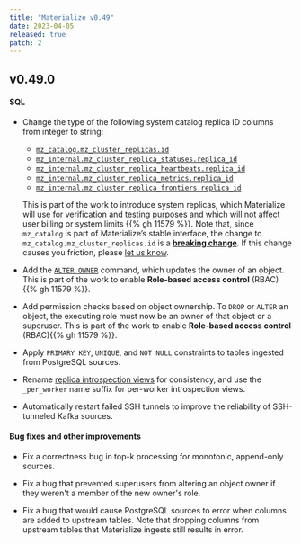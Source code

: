 ```yaml
---
title: "Materialize v0.49"
date: 2023-04-05
released: true
patch: 2
---
```


## v0.49.0

#### SQL 

* Change the type of the following system catalog replica ID columns from integer to string:

    * [`mz_catalog.mz_cluster_replicas.id`](/sql/system-catalog/mz_catalog/#mz_cluster_replicas)
    * [`mz_internal.mz_cluster_replica_statuses.replica_id`](/sql/system-catalog/mz_internal/#mz_cluster_replica_statuses)
    * [`mz_internal.mz_cluster_replica_heartbeats.replica_id`](/sql/system-catalog/mz_internal/#mz_cluster_replica_heartbeats)
    * [`mz_internal.mz_cluster_replica_metrics.replica_id`](/sql/system-catalog/mz_internal/#mz_cluster_replica_metrics)
    * [`mz_internal.mz_cluster_replica_frontiers.replica_id`](/sql/system-catalog/mz_internal/#mz_cluster_replica_frontiers)

    This is part of the work to introduce system replicas, which Materialize
    will use for verification and testing purposes and which will not affect
    user billing or system limits {{% gh 11579 %}}. Note that, since
    `mz_catalog` is part of Materialize’s stable interface, the change to
    `mz_catalog.mz_cluster_replicas.id` is a [**breaking change**](/releases/#backwards-compatibility).
    If this change causes you friction, please [let us know](https://support.materialize.com).

* Add the [`ALTER OWNER`](/sql/alter-owner/) command, which updates the owner
  of an object. This is part of the work to enable **Role-based access
  control** (RBAC){{% gh 11579 %}}.

* Add permission checks based on object ownership. To `DROP` or `ALTER` an
  object, the executing role must now be an owner of that object or a
  superuser. This is part of the work to enable **Role-based access control**
  (RBAC){{% gh 11579 %}}.

* Apply `PRIMARY KEY`, `UNIQUE`, and `NOT NULL` constraints to tables ingested
  from PostgreSQL sources.

* Rename [replica introspection views](https://materialize.com/docs/sql/system-catalog/mz_internal/#replica-introspection-relations)
  for consistency, and use the `_per_worker` name suffix for per-worker introspection views. 

* Automatically restart failed SSH tunnels to improve the reliability of
  SSH-tunneled Kafka sources.

#### Bug fixes and other improvements

- Fix a correctness bug in top-k processing for monotonic, append-only sources. 

- Fix a bug that prevented superusers from altering an object owner if they weren't a member of the new owner's role.

- Fix a bug that would cause PostgreSQL sources to error when columns are added to upstream tables. Note that dropping columns from upstream tables that Materialize ingests still results in error. 

